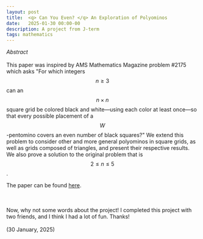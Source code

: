 ```yaml
---
layout: post
title:  <q> Can You Even? </q> An Exploration of Polyominos
date:   2025-01-30 00:00-00
description: A project from J-term
tags: mathematics
---
```


<i> Abstract </i>
<br>
<br>
This paper was inspired by AMS Mathematics Magazine problem #2175 which asks "For which integers $$n\geq 3$$ can an $$n\times n$$ square grid be colored black and white—using each color at least once—so that every possible placement of a $$W$$-pentomino covers an even number of black squares?" We extend this problem to consider other and more general polyominos in square grids, as well as grids composed of triangles, and present their respective results. We also prove a solution to the original problem that is $$2\leq n\leq 5$$.

<p> The paper can be found <a href="https://quadcryo.github.io/quadcryo/projectpdf/jackson_medved_relyea_polyominos.pdf">here</a>.</p>
<br>
<br>
Now, why not some words about the project! I completed this project with two friends, and I think I had a lot of fun. Thanks!
<br>
<br>
(30 January, 2025)